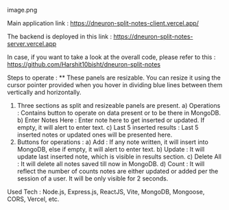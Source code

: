 image.png

Main application link :
https://dneuron-split-notes-client.vercel.app/

The backend is deployed in this link :
https://dneuron-split-notes-server.vercel.app

In case, if you want to take a look at the overall code, please refer to this :
https://github.com/Harshit10bisht/dneuron-split-notes

Steps to operate :
** These panels are resizable. You can resize it using the cursor pointer provided when you hover in dividing blue lines between them vertically and horizontally.
1) Three sections as split and resizeable panels are present.
    a) Operations : Contains button to operate on data present or to be there in MongoDB.
    b) Enter Notes Here : Enter note here to get inserted or updated. If empty, it will alert to enter text.
    c) Last 5 inserted results : Last 5 inserted notes or updated ones will be presented here.
2) Buttons for operations :
    a) Add : If any note written, it will insert into MongoDB, else if empty, it will alert to enter text.
    b) Update : It will update last inserted note, which is visible in results section.
    c) Delete All : It will delete all notes saved till now in MongoDB.
    d) Count : It will reflect the number of counts notes are either updated or added per the session of a user. It will be only visible for 2 seconds.

Used Tech : Node.js, Express.js, ReactJS, Vite, MongoDB, Mongoose, CORS, Vercel, etc.
